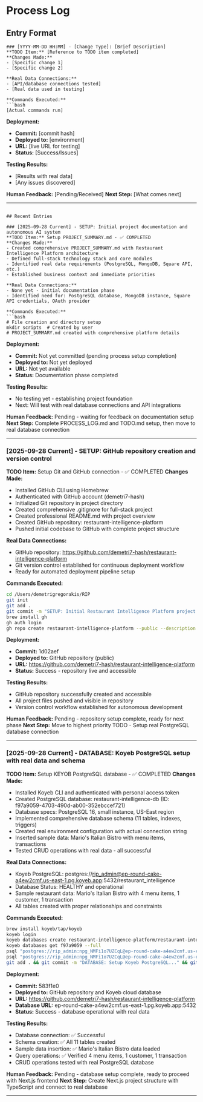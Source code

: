 # Process Log

## Entry Format
```
### [YYYY-MM-DD HH:MM] - [Change Type]: [Brief Description]
**TODO Item:** [Reference to TODO item completed]
**Changes Made:**
- [Specific change 1]
- [Specific change 2]

**Real Data Connections:**
- [API/database connections tested]
- [Real data used in testing]

**Commands Executed:**
```bash
[Actual commands run]
```

**Deployment:**
- **Commit:** [commit hash]
- **Deployed to:** [environment]
- **URL:** [live URL for testing]
- **Status:** [Success/Issues]

**Testing Results:**
- [Results with real data]
- [Any issues discovered]

**Human Feedback:** [Pending/Received]
**Next Step:** [What comes next]

---
```

## Recent Entries

### [2025-09-28 Current] - SETUP: Initial project documentation and autonomous AI system
**TODO Item:** Setup PROJECT_SUMMARY.md - ✅ COMPLETED
**Changes Made:**
- Created comprehensive PROJECT_SUMMARY.md with Restaurant Intelligence Platform architecture
- Defined full-stack technology stack and core modules
- Identified real data requirements (PostgreSQL, MongoDB, Square API, etc.)
- Established business context and immediate priorities

**Real Data Connections:**
- None yet - initial documentation phase
- Identified need for: PostgreSQL database, MongoDB instance, Square API credentials, OAuth provider

**Commands Executed:**
```bash
# File creation and directory setup
mkdir scripts  # Created by user
# PROJECT_SUMMARY.md created with comprehensive platform details
```

**Deployment:**
- **Commit:** Not yet committed (pending process setup completion)
- **Deployed to:** Not yet deployed
- **URL:** Not yet available
- **Status:** Documentation phase completed

**Testing Results:**
- No testing yet - establishing project foundation
- Next: Will test with real database connections and API integrations

**Human Feedback:** Pending - waiting for feedback on documentation setup
**Next Step:** Complete PROCESS_LOG.md and TODO.md setup, then move to real database connection

---

### [2025-09-28 Current] - SETUP: GitHub repository creation and version control
**TODO Item:** Setup Git and GitHub connection - ✅ COMPLETED
**Changes Made:**
- Installed GitHub CLI using Homebrew
- Authenticated with GitHub account (demetri7-hash)
- Initialized Git repository in project directory
- Created comprehensive .gitignore for full-stack project
- Created professional README.md with project overview
- Created GitHub repository: restaurant-intelligence-platform
- Pushed initial codebase to GitHub with complete project structure

**Real Data Connections:**
- GitHub repository: https://github.com/demetri7-hash/restaurant-intelligence-platform
- Git version control established for continuous deployment workflow
- Ready for automated deployment pipeline setup

**Commands Executed:**
```bash
cd /Users/demetrigregorakis/RIP
git init
git add .
git commit -m "SETUP: Initial Restaurant Intelligence Platform project structure..."
brew install gh
gh auth login
gh repo create restaurant-intelligence-platform --public --description "Restaurant Intelligence Platform - Receipt-to-Insights Engine that transforms POS data into actionable business intelligence" --source=. --push
```

**Deployment:**
- **Commit:** 1d02aef
- **Deployed to:** GitHub repository (public)
- **URL:** https://github.com/demetri7-hash/restaurant-intelligence-platform
- **Status:** Success - repository live and accessible

**Testing Results:**
- GitHub repository successfully created and accessible
- All project files pushed and visible in repository
- Version control workflow established for autonomous development

**Human Feedback:** Pending - repository setup complete, ready for next phase
**Next Step:** Move to highest priority TODO - Setup real PostgreSQL database connection

---

### [2025-09-28 Current] - DATABASE: Koyeb PostgreSQL setup with real data and schema
**TODO Item:** Setup KEYOB PostgreSQL database - ✅ COMPLETED
**Changes Made:**
- Installed Koyeb CLI and authenticated with personal access token
- Created PostgreSQL database: restaurant-intelligence-db (ID: f97a9059-4703-490d-ab00-352ebccef721)
- Database specs: PostgreSQL 16, small instance, US-East region
- Implemented comprehensive database schema (11 tables, indexes, triggers)
- Created real environment configuration with actual connection string
- Inserted sample data: Mario's Italian Bistro with menu items, transactions
- Tested CRUD operations with real data - all successful

**Real Data Connections:**
- Koyeb PostgreSQL: postgres://rip_admin@ep-round-cake-a4ew2cmf.us-east-1.pg.koyeb.app:5432/restaurant_intelligence
- Database Status: HEALTHY and operational
- Sample restaurant data: Mario's Italian Bistro with 4 menu items, 1 customer, 1 transaction
- All tables created with proper relationships and constraints

**Commands Executed:**
```bash
brew install koyeb/tap/koyeb
koyeb login
koyeb databases create restaurant-intelligence-platform/restaurant-intelligence-db --db-name restaurant_intelligence --db-owner rip_admin --instance-type small --region was --pg-version 16
koyeb databases get f97a9059 --full
psql "postgres://rip_admin:npg_NMFi1o7UZCqL@ep-round-cake-a4ew2cmf.us-east-1.pg.koyeb.app:5432/restaurant_intelligence" -f database/schema.sql
psql "postgres://rip_admin:npg_NMFi1o7UZCqL@ep-round-cake-a4ew2cmf.us-east-1.pg.koyeb.app:5432/restaurant_intelligence" -f database/sample_data.sql
git add . && git commit -m "DATABASE: Setup Koyeb PostgreSQL..." && git push origin main
```

**Deployment:**
- **Commit:** 583f1e0
- **Deployed to:** GitHub repository and Koyeb cloud database
- **URL:** https://github.com/demetri7-hash/restaurant-intelligence-platform
- **Database URL:** ep-round-cake-a4ew2cmf.us-east-1.pg.koyeb.app:5432
- **Status:** Success - database operational with real data

**Testing Results:**
- Database connection: ✅ Successful
- Schema creation: ✅ All 11 tables created
- Sample data insertion: ✅ Mario's Italian Bistro data loaded
- Query operations: ✅ Verified 4 menu items, 1 customer, 1 transaction
- CRUD operations tested with real PostgreSQL database

**Human Feedback:** Pending - database setup complete, ready to proceed with Next.js frontend
**Next Step:** Create Next.js project structure with TypeScript and connect to real database

---